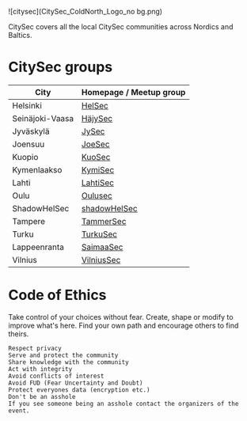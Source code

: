 ![citysec](CitySec_ColdNorth_Logo_no bg.png)


CitySec covers all the local CitySec communities across Nordics and Baltics. 

# CitySec groups

| City            | Homepage / Meetup group                          |
| --------------- | ------------------------------------------------ |
| Helsinki        | [HelSec](https://helsec.fi)                      |
| Seinäjoki-Vaasa | [HäjySec](https://www.hajysec.fi)                |
| Jyväskylä       | [JySec](https://jysec.fi/)                       |
| Joensuu         | [JoeSec](https://joesec-fi.github.io/)           |
| Kuopio          | [KuoSec](https://kuosec.fi/)                     |
| Kymenlaakso     | [KymiSec](https://twitter.com/KymiSec)           |
| Lahti           | [LahtiSec](https://lahtisec.fi)                  |
| Oulu            | [Oulusec](https://oulusec.fi/)                   |
| ShadowHelSec    | [shadowHelSec](https://twitter.com/shadowHelSec) |
| Tampere         | [TammerSec](https://tammersec.fi/)               |
| Turku           | [TurkuSec](https://turkusec.fi/)                 |
| Lappeenranta    | [SaimaaSec](https://saimaasec.com)               |
| Vilnius         | [VilniusSec](https://vilniussec.lt)              |

# Code of Ethics

Take control of your choices without fear. Create, shape or modify to improve what's here. Find your own path and encourage others to find theirs.

    Respect privacy
    Serve and protect the community
    Share knowledge with the community
    Act with integrity
    Avoid conflicts of interest
    Avoid FUD (Fear Uncertainty and Doubt)
    Protect everyones data (encryption etc.)
    Don't be an asshole
    If you see someone being an asshole contact the organizers of the event.
  
